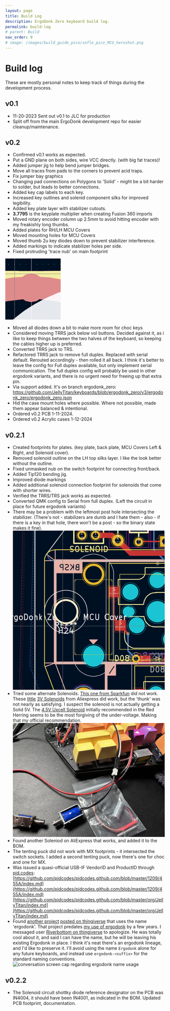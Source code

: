 ```yaml
---
layout: page
title: Build Log
description: ErgoDonk Zero keyboard build log.
permalink: build-log
# parent: Build
nav_order: 9
# image: /images/build_guide_pico/sofle_pico_MCU_heroshot.png
---
```


# Build log
These are mostly personal notes to keep track of things during the development process.

## v0.1
* 11-20-2023 Sent out v0.1 to JLC for production
* Split off from the main ErgoDonk development repo for easier cleanup/maintenance.

## v0.2
* Confirmed v0.1 works as expected.
* Put a GND plane on both sides, wire VCC directly. (with big fat traces)!
* Added jumper jig to help bend jumper bridges.
* Move all traces from pads to the corners to prevent acid traps.
* Fix jumper bay graphics
* Changing pad connections on Polygons to 'Solid' - might be a bit harder to solder, but leads to better connections.
* Added key cap labels to each key.
* Increased key outlines and solenid component silks for improved legibility.
* Added key plate layer with stabilizer cutouts.
* **3.7795** is the keyplate multiplier when creating Fusion 360 imports
* Moved rotary encoder column up 2.5mm to avoid hitting encoder with my freakishly long thumbs.
* Added plates for RH/LH MCU Covers
* Moved mounting holes for MCU Covers
* Moved thumb 2u key diodes down to prevent stabilizer interference.
* Added markings to indicate stabilizer holes per side.
* Fixed protruding 'trace nub' on main footprint

![pad nub](images/pad_nub.png)
* Moved all diodes down a bit to make more room for choc keys
* Considered moving TRRS jack below vol buttons. Decided against it, as i like to keep things between the two halves of the keyboard, so keeping the cables higher up is preferred.
* Converted TRRS jack to TRS. 
* Refactored TRRS jack to remove full duplex. Replaced with serial default. Rerouted accordingly - then rolled it all back. I think it's better to leave the config for Full duplex available, but only implement serial communication. The full duplex config will probably be used in other ergodonk variants, and there is no urgent need for freeing up that extra pin.
* Via support added. It's on branch ergodonk_zero: https://github.com/JellyTitan/keyboards/blob/ergodonk_zero/v3/ergodonk_zero/ergodonk_zero.json
* Hid the case mount holes where possible. Where not possible, made them appear balanced & intentional.
* Ordered v0.2 PCB 1-11-2024.
* Ordered v0.2 Acrylic cases 1-12-2024

## v0.2.1
- Created footprints for plates. (key plate, back plate, MCU Covers Left & Right, and Solenoid cover).
- Removed solenoid outline on the LH top silks layer. I like the look better without the outline.
- Fixed unmasked nub on the switch footprint for connecting front/back.
- Added Tip120 bending jig.
- Improved diode markings
- Added additional solenoid connection footprint for solenoids that come with shorter wires.
- Verified the TRRS/TRS jack works as expected.
- Converted QMK config to Serial from full duplex. (Left the circuit in place for future ergodonk variants)
- There may be a problem with the leftmost post hole intersecting the stabilizer. (There's not - stabilizers are dumb and I hate them - also - if there is a key in that hole, there won't be a post - so the binary state makes it fine).
![post hole intersect](images/stab_prob.png)
-  Tried some alternate Solenoids. [This one from Sparkfun](https://www.sparkfun.com/products/11015) did not work. These [little](https://www.aliexpress.us/item/3256802092636163.html) [3V Solenoids](https://www.aliexpress.us/item/3256801967962531.html?spm=a2g0o.order_list.order_list_main.15.124c1802EEEXaw&gatewayAdapt=glo2usa) from Aliexpress did work, but the 'thunk' was not nearly as satisfying. I suspect the solenoid is not actually getting a Solid 5V. The [4.5V Uxcell Solenoid](https://www.amazon.com/gp/product/B013DR655A) initially recommended in the Red Herring seems to be the most forgiving of the under-voltage. Making that my official recommendation. 
![Solenoids](images/solenoids.JPG)
- Found another Soleniod on AliExpress that works, and added it to the BOM.
- The tenting puck did not work with MX footprints - it intersected the switch sockets. I added a second tenting puck, now there's one for choc and one for MX.
- Was issued a quasi-official USB-IF VendorID and ProductID through [pid.codes](pid.codes):<br>
[https://github.com/pidcodes/pidcodes.github.com/blob/master/1209/455A/index.md](https://github.com/pidcodes/pidcodes.github.com/blob/master/1209/455A/index.md)<br> 
[https://github.com/pidcodes/pidcodes.github.com/blob/master/org/JellyTitan/index.md](https://github.com/pidcodes/pidcodes.github.com/blob/master/org/JellyTitan/index.md)
- Found [another project](https://kbd.news/Ergodonk-released-792.html) [posted on thingiverse](https://www.thingiverse.com/thing:4892740) that uses the name 'ergodonk'. That project predates [my use of ergodonk](https://www.reddit.com/r/ErgoMechKeyboards/comments/12gs5or/ergodonk_easter_edition/) by a few years. I messaged user [Riverbottom on thingiverse](https://www.thingiverse.com/riverbottom/designs) to apologize. He was totally cool about it, and said I can have the name, but he will be leaving his existing Ergodonk in place. I think it's neat there's an ergodonk lineage, and I'd like to preserve it. I'll avoid using the name `Ergodonk` alone for any future keyboards, and instead use `ergodonk-<suffix>` for the standard naming conventions. <img src="/images/build-log/riverbottom_ergodonk_nameshare.png" alt="conversation screen cap regarding ergodonk name usage" />

## v0.2.2
- The Solenoid circuit shottky diode reference designator on the PCB was IN4004, it should have been IN4001, as indicated in the BOM. Updated PCB footprint, documentation.